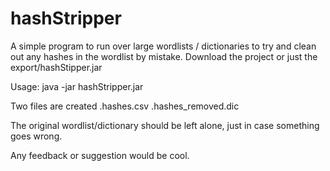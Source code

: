# hashStripper

A simple program to run over large wordlists / dictionaries to try and clean out any hashes in the wordlist by mistake.
Download the project or just the export/hashStipper.jar

Usage:
java -jar hashStripper.jar <dictionary to strip> 

Two files are created
<dictionary to strip>.hashes.csv
<dictionary to strip>.hashes_removed.dic

The original wordlist/dictionary should be left alone, just in case something goes wrong.

Any feedback or suggestion would be cool.
